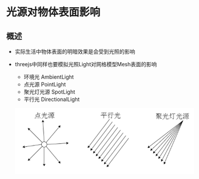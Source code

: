 # 光源对物体表面影响

## 概述

+ 实际生活中物体表面的明暗效果是会受到光照的影响
+ threejs中同样也要模拟光照Light对网格模型Mesh表面的影响

  + 环境光 AmbientLight
  + 点光源 PointLight
  + 聚光灯光源 SpotLight
  + 平行光 DirectionalLight

  ![光源分类](images/光源分类.jpg)
